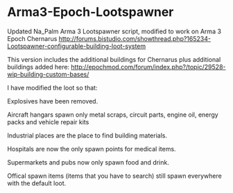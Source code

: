 # Arma3-Epoch-Lootspawner
Updated Na_Palm Arma 3 Lootspawner script, modified to work on Arma 3 Epoch Chernarus
http://forums.bistudio.com/showthread.php?165234-Lootspawner-configurable-building-loot-system

This version includes the additional buildings for Chernarus plus additional buildings added here:
http://epochmod.com/forum/index.php?/topic/29528-wip-building-custom-bases/

I have modified the loot so that:

Explosives have been removed.

Aircraft hangars spawn only metal scraps, circuit parts, engine oil, energy packs and vehicle repair kits

Industrial places are the place to find building materials.

Hospitals are now the only spawn points for medical items.

Supermarkets and pubs now only spawn food and drink.

Offical spawn items (items that you have to search) still spawn everywhere with the default loot.
